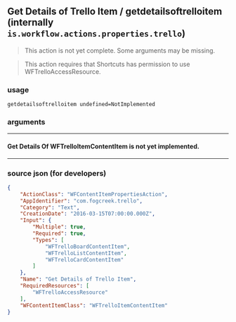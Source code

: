 
## Get Details of Trello Item / getdetailsoftrelloitem (internally `is.workflow.actions.properties.trello`)

> This action is not yet complete. Some arguments may be missing.

> This action requires that Shortcuts has permission to use WFTrelloAccessResource.



### usage
```
getdetailsoftrelloitem undefined=NotImplemented
```

### arguments

---

#### Get Details Of WFTrelloItemContentItem is not yet implemented.

---

### source json (for developers)

```json
{
	"ActionClass": "WFContentItemPropertiesAction",
	"AppIdentifier": "com.fogcreek.trello",
	"Category": "Text",
	"CreationDate": "2016-03-15T07:00:00.000Z",
	"Input": {
		"Multiple": true,
		"Required": true,
		"Types": [
			"WFTrelloBoardContentItem",
			"WFTrelloListContentItem",
			"WFTrelloCardContentItem"
		]
	},
	"Name": "Get Details of Trello Item",
	"RequiredResources": [
		"WFTrelloAccessResource"
	],
	"WFContentItemClass": "WFTrelloItemContentItem"
}
```
